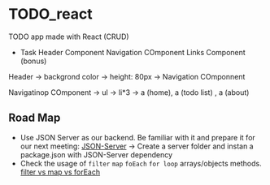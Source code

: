 # TODO_react

TODO app made with React (CRUD)

- Task
Header Component
Navigation COmponent
Links Component (bonus)

Header -> backgrond color -> height: 80px -> Navigation COmponnent

Navigatinop COmponent -> ul -> li*3 -> a (home), a (todo list) , a (about)

## Road Map

- Use JSON Server as our backend. Be familiar with it and prepare it for our next meeting: [JSON-Server](https://github.com/typicode/json-server) -> Create a server folder and instan a package.json with JSON-Server dependency
- Check the usage of `filter` `map` `foEach` `for loop` arrays/objects methods. [filter vs map vs forEach](https://www.codementor.io/@ogwurujohnson/foreach-map-filter-what-s-the-difference-jgvyy01ai)
